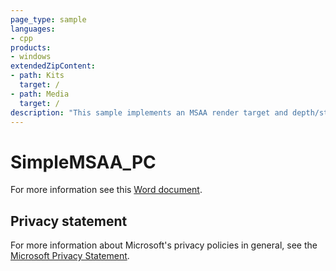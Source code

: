 ```yaml
---
page_type: sample
languages:
- cpp
products:
- windows
extendedZipContent:
- path: Kits
  target: /
- path: Media
  target: /
description: "This sample implements an MSAA render target and depth/stencil buffer for a 3D scene using DirectX 11."
---
```


# SimpleMSAA_PC

For more information see this [Word document](https://github.com/microsoft/Xbox-ATG-Samples/blob/master/PCSamples/IntroGraphics/SimpleMSAA_PC/Readme.docx).

## Privacy statement

For more information about Microsoft's privacy policies in general, see the [Microsoft Privacy Statement](https://privacy.microsoft.com/privacystatement/).
